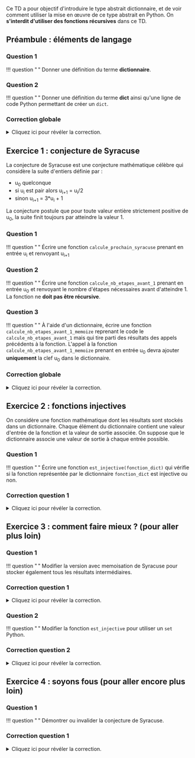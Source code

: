 Ce TD a pour objectif d'introduire le type abstrait dictionnaire, et de voir comment utiliser la mise en œuvre de ce type abstrait en Python.
On **s'interdit d'utiliser des fonctions récursives** dans ce TD.

## Préambule : éléments de langage

### Question 1
!!! question " "
    Donner une définition du terme **dictionnaire**.

### Question 2
!!! question " "
    Donner une définition du terme **dict** ainsi qu'une ligne de code Python permettant de créer un `dict`.

### Correction globale
<details markdown="1">
<summary>Cliquez ici pour révéler la correction.</summary>
Un dictionnaire est un type abstrait composé de deux opérations permettant d'associer une valeur à une clef et de récupérer la valeur associée à une clef.

Un `dict` est le nom donnée à la structure de donnée `table de hachage` dans le monde Python.
Cette structure de données met en œuvre le type abstrait dictionnaire.

Pour rappel, le document présenté en cours synthétisant les types abstraits et les structures de données rencontrés en BPI est [disponible ici](../../adt_sdd.pdf).

Voici comment utiliser un `dict` en Python :

```python
dico = {} # équivalent à dico = dict()
dico["bill"] = 42
dico["bob"] = 17
dico = {
    "bill" : 42,
    "bob" : 17
}
```
</details>



## Exercice 1 : conjecture de Syracuse

La conjecture de Syracuse est une conjecture mathématique célèbre qui considère la suite d'entiers définie par :

- u<sub>0</sub> quelconque
- si u<sub>i</sub> est pair alors u<sub>i+1</sub> = u<sub>i</sub>/2
- sinon u<sub>i+1</sub> = 3*u<sub>i</sub> + 1

La conjecture postule que pour toute valeur entière strictement positive de u<sub>0</sub>, la suite finit toujours par atteindre la valeur 1.

### Question 1
!!! question " "
    Écrire une fonction `calcule_prochain_syracuse` prenant en entrée u<sub>i</sub> et renvoyant u<sub>i+1</sub>

### Question 2
!!! question " "
    Écrire une fonction `calcule_nb_etapes_avant_1` prenant en entrée u<sub>0</sub> et renvoyant le nombre d'étapes nécessaires avant d'atteindre 1.
    La fonction ne **doit pas être récursive**.

### Question 3
!!! question " "
    À l'aide d'un dictionnaire, écrire une fonction `calcule_nb_etapes_avant_1_memoize` reprenant le code le `calcule_nb_etapes_avant_1` mais qui tire parti des résultats des appels précédents à la fonction.
    L'appel à la fonction `calcule_nb_etapes_avant_1_memoize` prenant en entrée u<sub>0</sub> devra ajouter **uniquement** la clef u<sub>0</sub> dans le dictionnaire.

### Correction globale
<details markdown="1">
<summary>Cliquez ici pour révéler la correction.</summary>

```python
#!/usr/bin/env python3

"""Conjecture de Syracuse avec memoisation utilisant un dict."""
import time


def calcule_prochain_syracuse(valeur):
    """Renvoie la valeur suivante de la suite de Syracuse."""
    if valeur % 2 == 0:
        return valeur // 2
    return valeur * 3 + 1


def calcule_nb_etapes_avant_1(valeur_initiale):
    """Renvoie le nombre d'etapes pour arriver à 1 à partir de la valeur donnée."""
    valeur_courante = valeur_initiale
    etapes = 0
    while valeur_courante != 1:
        valeur_courante = calcule_prochain_syracuse(valeur_courante)
        etapes += 1
    return etapes


def calcule_nb_etapes_avant_1_memoize(valeur_initiale, deja_calcules):
    """Renvoie le nombre d'etapes pour arriver à 1 à partir de la valeur donnée.

    deja_calcules contient le nombre d'étapes des valeurs initiales que nous connaissons déjà.
    """
    valeur_courante = valeur_initiale
    etapes = 0
    while valeur_courante != 1:
        # Solution intuitive mais faisant 2 accès !
        # Première recherche dans le dico O(1) (cf cours algo second semestre)
        if valeur_courante in deja_calcules:
            etapes += deja_calcules[valeur_courante]  # Deuxième recherche identique
            break
        # À remplacer par le code ci-dessous quand on maîtrise Python
        # etapes_deja_calcule = deja_calcules.get(valeur_courante, None) # Une seule recherche
        # if etapes_deja_calcule
        #    etapes += etapes_deja_calcule
        #    break
        valeur_courante = calcule_prochain_syracuse(valeur_courante)
        etapes += 1
    deja_calcules[
        valeur_initiale
    ] = etapes  # O(1) en amorti (cf cours algo second semestre)
    return etapes


def main():
    """Tests pour u_0 de 20000 à 1."""

    temps_depart = time.time()
    for valeur_initiale in range(20000, 0, -1):
        calcule_nb_etapes_avant_1(valeur_initiale)
    print("sans memoize", time.time() - temps_depart, " secondes")

    temps_depart = time.time()
    memoize = dict()
    for valeur_initiale in range(20000, 0, -1):
        calcule_nb_etapes_avant_1_memoize(valeur_initiale, memoize)
    print("avec memoize", time.time() - temps_depart, " secondes")


if __name__ == "__main__":
    main()
```
</details>



## Exercice 2 : fonctions injectives

On considère une fonction mathématique dont les résultats sont stockés dans un dictionnaire.
Chaque élément du dictionnaire contient une valeur d'entrée de la fonction et la valeur de sortie associée.
On suppose que le dictionnaire associe une valeur de sortie à chaque entrée possible.

### Question 1
!!! question " "
    Écrire une fonction `est_injective(fonction_dict)` qui vérifie si la fonction représentée par le dictionnaire `fonction_dict` est injective ou non.

###  Correction question 1
<details markdown="1">
<summary>Cliquez ici pour révéler la correction.</summary>

```python
#!/usr/bin/env python3

"""Exercice sur les fonctions injectives"""


def est_injective(fonction):
    """Version simple qui utilise un autre dictionnaire."""
    valeurs_vues = {}
    for (
        valeur
    ) in fonction.values():  # Autant d'itérations que d'entrées dans le dico fonction
        if valeur in valeurs_vues:  # O(1)
            return False
        valeurs_vues[valeur] = True
    return True


def test():
    """Teste la fonction ci-dessus"""

    fonction_injective = {}
    for i in range(20):
        fonction_injective[i] = i + 1

    fonction_non_injective = dict(fonction_injective)
    fonction_non_injective[7] = 7

    print(est_injective(fonction_injective))
    print(est_injective(fonction_non_injective))


if __name__ == "__main__":
    test()
```
</details>



## Exercice 3 : comment faire mieux ? (pour aller plus loin)

### Question 1
!!! question " "
    Modifier la version avec memoisation de Syracuse pour stocker également tous les résultats intermédiaires.

###  Correction question 1
<details markdown="1">
<summary>Cliquez ici pour révéler la correction.</summary>

```python
#!/usr/bin/env python3

"""Conjecture de Syracuse avec memoisation++ utilisant un dict."""

import time
import syracuse


def calcule_nb_etapes_avant_1_memoize_optim(valeur_initiale, deja_calcules):
    """On mémorise dans deja_calcules toutes les valeurs intermédiaires en plus du final."""
    valeur_courante = valeur_initiale
    etapes = 0
    valeurs_vues = []
    while valeur_courante != 1:
        # Solution intuitive mais faisant 2 accès !
        if valeur_courante in deja_calcules:
            etapes += deja_calcules[valeur_courante]
            break
        # À remplacer par le code ci-dessous quand on maîtrise Python
        # etapes_deja_calcule = deja_calcules.get(valeur_courante, None) # Une seule recherche
        # if etapes_deja_calcule
        #    etapes += etapes_deja_calcule
        #    break
        valeurs_vues.append(valeur_courante)
        valeur_courante = syracuse.calcule_prochain_syracuse(valeur_courante)
        etapes += 1
    res = etapes
    for val in valeurs_vues:
        deja_calcules[val] = etapes
        etapes -= 1
    return res


def main():
    """Tests pour u_0 de 20000 à 1."""

    temps_depart = time.time()
    memoize = dict()
    for valeur_initiale in range(20000, 0, -1):
        syracuse.calcule_nb_etapes_avant_1_memoize(valeur_initiale, memoize)
    print("avec memoize", time.time() - temps_depart, " secondes")

    temps_depart = time.time()
    memoize = dict()
    for valeur_initiale in range(20000, 0, -1):
        calcule_nb_etapes_avant_1_memoize_optim(valeur_initiale, memoize)
    print("avec memoize V2", time.time() - temps_depart, " secondes")


if __name__ == "__main__":
    main()
```
</details>

### Question 2
!!! question " "
    Modifier la fonction `est_injective` pour utiliser un `set` Python.

###  Correction question 2
<details markdown="1">
<summary>Cliquez ici pour révéler la correction.</summary>
Un `set` est une table de hachage avec uniquement des clefs.

```python
#!/usr/bin/env python3

"""Exercice sur les fonctions injectives plus plus"""

import timeit
import fonctions_injectives


def est_injective_set(fonction):
    """Version qui utilise un set et teste la présence à chaque fois."""
    valeurs_vues = set()
    for (
        valeur
    ) in fonction.values():  # Autant d'itérations que d'entrées dans le dico fonction
        if valeur in valeurs_vues:  # Gratuit (O(1) en moyenne)
            return False
        valeurs_vues.add(valeur)
    return True


def est_injective_set_pythonique(fonction):
    """En une ligne ça donne ça.

    C'est cool Python non ? Oui mais ...
    Il y a toujours un mais.

    Ici on construit toujours tout le set, alors que dans la
    solution ci-dessus on s'arrête dès qu'on a deux fois le même
    élément.
    """
    return len(fonction) == len(set(fonction.values()))


def test():
    """Teste la fonction ci-dessus"""

    fonction_injective = {}
    for i in range(200_000):
        fonction_injective[i] = i + 1

    fonction_non_injective = dict(fonction_injective)
    fonction_non_injective[7] = 7

    print("Mesure de performance pour une fonction injective de taille 200000")
    time = timeit.timeit(
        lambda: fonctions_injectives.est_injective(fonction_injective), number=1
    )
    print(f"  version avec dict           = {time:.8f}")
    time = timeit.timeit(lambda: est_injective_set(fonction_injective), number=1)
    print(f"  version avec set            = {time:.8f}")
    time = timeit.timeit(
        lambda: est_injective_set_pythonique(fonction_injective), number=1
    )
    print(f"  version avec set pythonique = {time:.8f}")

    print("Mesure de performance pour une fonction non injective de taille 200000")
    time = timeit.timeit(
        lambda: fonctions_injectives.est_injective(fonction_non_injective), number=1
    )
    print(f"  version avec dict           = {time:.8f}")
    time = timeit.timeit(lambda: est_injective_set(fonction_non_injective), number=1)
    print(f"  version avec set            = {time:.8f}")
    time = timeit.timeit(
        lambda: est_injective_set_pythonique(fonction_non_injective), number=1
    )
    print(f"  version avec set pythonique = {time:.8f}")


if __name__ == "__main__":
    test()
```
</details>


## Exercice 4 : soyons fous (pour aller encore plus loin)

### Question 1
!!! question " "
    Démontrer ou invalider la conjecture de Syracuse.

###  Correction question 1
<details markdown="1">
<summary>Cliquez ici pour révéler la correction.</summary>
Une idée ?
</details>
